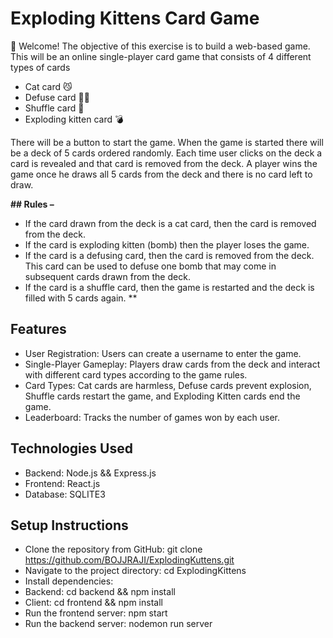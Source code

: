 
# **Exploding Kittens Card Game**

👋 Welcome! The objective of this exercise is to build a web-based game. 
This will be an online single-player card game that consists of 4 different types of cards

- Cat card 😼
- Defuse card 🙅‍♂️
- Shuffle card 🔀
- Exploding kitten card 💣

There will be a button to start the game. When the game is started there will be a deck of 5 cards ordered randomly. Each time user clicks on the deck a card is revealed and that card is removed from the deck. A player wins the game once he draws all 5 cards from the deck and there is no card left to draw. 

**## Rules –**
- If the card drawn from the deck is a cat card, then the card is removed from the deck.
- If the card is exploding kitten (bomb) then the player loses the game.
- If the card is a defusing card, then the card is removed from the deck. This card can be used to defuse one bomb that may come in subsequent cards drawn from the deck.
- If the card is a shuffle card, then the game is restarted and the deck is filled with 5 cards again.
**
## **Features**
- User Registration: Users can create a username to enter the game.
- Single-Player Gameplay: Players draw cards from the deck and interact with different card types according to the game rules.
- Card Types: Cat cards are harmless, Defuse cards prevent explosion, Shuffle cards restart the game, and Exploding Kitten cards end the game.
- Leaderboard: Tracks the number of games won by each user.

## **Technologies Used**
- Backend: Node.js && Express.js
- Frontend: React.js
- Database: SQLITE3

## **Setup Instructions**
- Clone the repository from GitHub: git clone https://github.com/BOJJRAJI/ExplodingKuttens.git
- Navigate to the project directory: cd ExplodingKittens
- Install dependencies:
- Backend: cd backend && npm install
- Client: cd frontend && npm install
- Run the frontend server: npm start
- Run the backend server: nodemon run server
